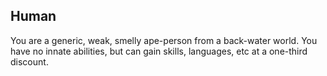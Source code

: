 ## Human
You are a generic, weak, smelly ape-person from a back-water world.
You have no innate abilities, but can gain skills, languages, etc
at a one-third discount.
